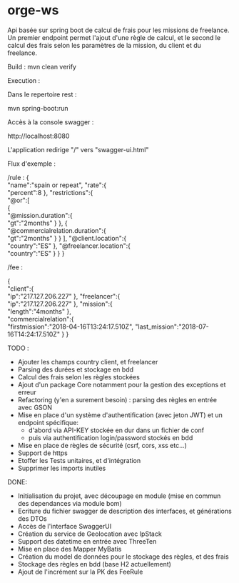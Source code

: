 # orge-ws
Api basée sur spring boot de calcul de frais pour les missions de freelance.
Un premier endpoint permet l'ajout d'une règle de calcul, et le second le calcul des frais selon les paramètres de la mission, du client et du freelance.



Build : 
mvn clean verify

Execution :

Dans le repertoire rest :

mvn spring-boot:run

Accès à la console swagger :

http://localhost:8080

L'application redirige "/" vers "swagger-ui.html"

Flux d'exemple : 

/rule :
{  
   "name":"spain or repeat",
   "rate":{  
      "percent":8
   },
   "restrictions":{  
      "@or":[  
         {  
            "@mission.duration":{  
               "gt":"2months"
            }
         },
         {  
            "@commercialrelation.duration":{  
               "gt":"2months"
            }
         }
      ],
      "@client.location":{  
         "country":"ES"
      },
      "@freelancer.location":{  
         "country":"ES"
      }
   }
}

/fee :

{  
   "client":{  
      "ip":"217.127.206.227"
   },
   "freelancer":{  
      "ip":"217.127.206.227"
   },
   "mission":{  
      "length":"4months"
   },   
   "commercialrelation":{  
      "firstmission":"2018-04-16T13:24:17.510Z",
      "last_mission":"2018-07-16T14:24:17.510Z"
   }
}



TODO :
- Ajouter les champs country client, et freelancer
- Parsing des durées et stockage en bdd
- Calcul des frais selon les règles stockées
- Ajout d'un package Core notamment pour la gestion des exceptions et erreur
- Refactoring (y'en a surement besoin) : parsing des règles en entrée avec GSON
- Mise en place d'un système d'authentification (avec jeton JWT) et un endpoint spécifique:
  - d'abord via API-KEY stockée en dur dans un fichier de conf
  - puis via authentification login/password stockés en bdd
- Mise en place de règles de sécurité (csrf, cors, xss etc...)
- Support de https
- Etoffer les Tests unitaires, et d'intégration
- Supprimer les imports inutiles


DONE:
- Initialisation du projet, avec découpage en module (mise en commun des dependances via module bom)
- Ecriture du fichier swagger de description des interfaces, et générations des DTOs
- Accès de l'interface SwaggerUI
- Création du service de Geolocation avec IpStack
- Support des datetime en entrée avec ThreeTen
- Mise en place des Mapper MyBatis
- Création du model de données pour le stockage des règles, et des frais
- Stockage des règles en bdd (base H2 actuellement)
- Ajout de l'incrément sur la PK des FeeRule
